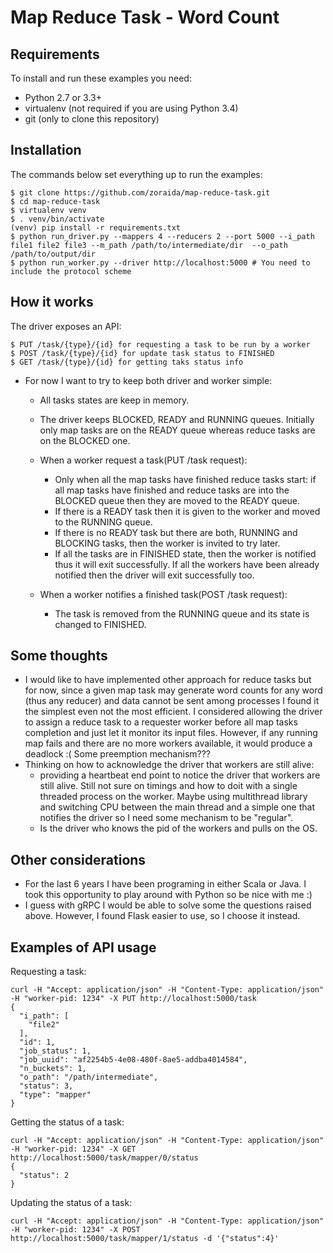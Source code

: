 Map Reduce Task - Word Count
=================================

Requirements
------------

To install and run these examples you need:

- Python 2.7 or 3.3+
- virtualenv (not required if you are using Python 3.4)
- git (only to clone this repository)

Installation
------------

The commands below set everything up to run the examples:

    $ git clone https://github.com/zoraida/map-reduce-task.git
    $ cd map-reduce-task
    $ virtualenv venv
    $ . venv/bin/activate
    (venv) pip install -r requirements.txt
    $ python run_driver.py --mappers 4 --reducers 2 --port 5000 --i_path file1 file2 file3 --m_path /path/to/intermediate/dir  --o_path /path/to/output/dir
    $ python run_worker.py --driver http://localhost:5000 # You need to include the protocol scheme

How it works
------------
The driver exposes an API:

    $ PUT /task/{type}/{id} for requesting a task to be run by a worker
    $ POST /task/{type}/{id} for update task status to FINISHED
    $ GET /task/{type}/{id} for getting taks status info


- For now I want to try to keep both driver and worker simple:
  - All tasks states are keep in memory.
  - The driver keeps BLOCKED, READY and RUNNING queues. Initially only map tasks are on the READY queue whereas
  reduce tasks are on the BLOCKED one. 
  - When a worker request a task(PUT /task request):
    - Only when all the map tasks have finished reduce tasks start: if all map tasks have finished and reduce tasks are into
      the BLOCKED queue then they are moved to the READY queue.
    - If there is a READY task then it is given to the worker and moved to the RUNNING queue.
    - If there is no READY task but there are both, RUNNING and BLOCKING tasks, then the worker is invited to try later.
    - If all the tasks are in FINISHED state, then the worker is notified thus it will exit successfully. If all the
    workers have been already notified then the driver will exit successfully too.

  - When a worker notifies a finished task(POST /task request):
    - The task is removed from the RUNNING queue and its state is changed to FINISHED.
  
Some thoughts
-------------
- I would like to have implemented other approach for reduce tasks but for now, since a given map task may generate 
word counts for any word (thus any reducer) and data cannot be sent among processes I found it the simplest even not 
the most efficient. I considered allowing the driver to assign a reduce task to a requester worker before all map tasks 
completion and just let it monitor its input files. However, if any running map fails and there are no more workers
available, it would produce a deadlock :( Some preemption mechanism???
- Thinking on how to acknowledge the driver that workers are still alive:
  - providing a heartbeat end point to notice the driver that workers are still alive. Still not sure on
  timings and how to doit with a single threaded process on the worker. Maybe using multithread library and switching CPU
  between the main thread and a simple one that notifies the driver so I need some mechanism to be "regular".
  - Is the driver who knows the pid of the workers and pulls on the OS.

Other considerations
--------------------
- For the last 6 years I have been programing in either Scala or Java. I took this opportunity to play around with
Python so be nice with me :)
- I guess with gRPC I would be able to solve some the questions raised above. However, I found Flask easier to use, so 
I choose it instead.


Examples of API usage
---------------------

Requesting a task:
```
curl -H "Accept: application/json" -H "Content-Type: application/json" -H "worker-pid: 1234" -X PUT http://localhost:5000/task
{
  "i_path": [
    "file2"
  ],
  "id": 1,
  "job_status": 1,
  "job_uuid": "af2254b5-4e08-480f-8ae5-addba4014584",
  "n_buckets": 1,
  "o_path": "/path/intermediate",
  "status": 3,
  "type": "mapper"
}
```

Getting the status of a task:
```
curl -H "Accept: application/json" -H "Content-Type: application/json" -H "worker-pid: 1234" -X GET http://localhost:5000/task/mapper/0/status
{
  "status": 2
}
```

Updating the status of a task:

```
curl -H "Accept: application/json" -H "Content-Type: application/json" -H "worker-pid: 1234" -X POST http://localhost:5000/task/mapper/1/status -d '{"status":4}'
```